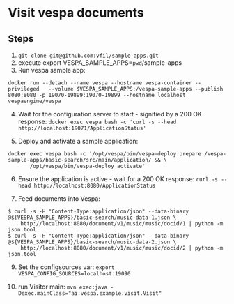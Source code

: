 <!-- Copyright 2019 Oath Inc. Licensed under the terms of the Apache 2.0 license. See LICENSE in the project root. -->
# Visit vespa documents 

## Steps

1. `git clone git@github.com:vfil/sample-apps.git`
2. execute export VESPA_SAMPLE_APPS=`pwd`/sample-apps
3. Run vespa sample app:
```
docker run --detach --name vespa --hostname vespa-container --privileged   --volume $VESPA_SAMPLE_APPS:/vespa-sample-apps --publish 8080:8080 -p 19070-19899:19070-19899 --hostname localhost vespaengine/vespa
```

4. Wait for the configuration server to start - signified by a 200 OK response:
`docker exec vespa bash -c 'curl -s --head http://localhost:19071/ApplicationStatus'`

5. Deploy and activate a sample application:
```
docker exec vespa bash -c '/opt/vespa/bin/vespa-deploy prepare /vespa-sample-apps/basic-search/src/main/application/ && \
       /opt/vespa/bin/vespa-deploy activate'
```

6. Ensure the application is active - wait for a 200 OK response:
`curl -s --head http://localhost:8080/ApplicationStatus`

7. Feed documents into Vespa:
```
$ curl -s -H "Content-Type:application/json" --data-binary @${VESPA_SAMPLE_APPS}/basic-search/music-data-1.json \
    http://localhost:8080/document/v1/music/music/docid/1 | python -m json.tool
$ curl -s -H "Content-Type:application/json" --data-binary @${VESPA_SAMPLE_APPS}/basic-search/music-data-2.json \
    http://localhost:8080/document/v1/music/music/docid/2 | python -m json.tool
```

9. Set the configsources var:
`export VESPA_CONFIG_SOURCES=localhost:19090`

8. run Visitor main:
`mvn exec:java -Dexec.mainClass="ai.vespa.example.visit.Visit"`

